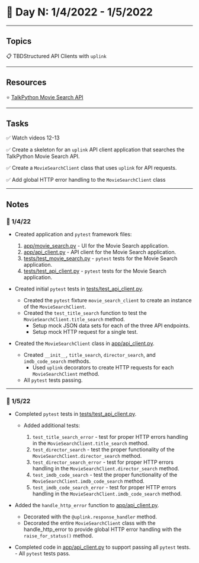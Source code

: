 # :calendar: Day N: 1/4/2022 - 1/5/2022

---

## Topics

:clipboard: TBDStructured API Clients with `uplink`

---

## Resources

:star: [TalkPython Movie Search API](https://movieservice.talkpython.fm)

---

## Tasks

:white_check_mark: Watch videos 12-13

:white_check_mark: Create a skeleton for an `uplink` API client application that searches the TalkPython Movie Search API.

:white_check_mark: Create a `MovieSearchClient` class that uses `uplink` for API requests.

:white_check_mark: Add global HTTP error handling to the `MovieSearchClient` class

---

## Notes

### :notebook: 1/4/22

- Created application and `pytest` framework files:

    1. [app/movie_search.py](app/movie_search.py) - UI for the Movie Search application.
    2. [app/api_client.py](app/api_client.py) - API client for the Movie Search application.
    3. [tests/test_movie_search.py](tests/test_movie_search.py) - `pytest` tests for the Movie Search application.
    4. [tests/test_api_client.py](tests/test_api_client.py) - `pytest` tests for the Movie Search application.

- Created initial `pytest` tests in [tests/test_api_client.py](tests/test_api_client.py).
    - Created the `pytest` fixture `movie_search_client` to create an instance of the `MovieSearchClient`.
    - Created the `test_title_search` function to test the `MovieSearchClient.title_search` method.
        - Setup mock JSON data sets for each of the three API endpoints.
        - Setup mock HTTP request for a single test.
- Created the `MovieSearchClient` class in [app/api_client.py](app/api_client.py).
    - Created `__init__`, `title_search`, `director_search`, and `imdb_code_search` methods.
        - Used `uplink` decorators to create HTTP requests for each `MovieSearchClient` method.
    - All `pytest` tests passing.

---

### :notebook: 1/5/22

- Completed `pytest` tests in [tests/test_api_client.py](tests/test_api_client.py).
    - Added additional tests:

        1. `test_title_search_error` - test for proper HTTP errors handling in the `MovieSearchClient.title_search` method.
        2. `test_director_search` - test the proper functionality of the `MovieSearchClient.director_search` method.
        3. `test_director_search_error` - test for proper HTTP errors handling in the `MovieSearchClient.director_search` method.
        4. `test_imdb_code_search` - test the proper functionality of the `MovieSearchClient.imdb_code_search` method.
        5. `test_imdb_code_search_error` - test for proper HTTP errors handling in the `MovieSearchClient.imdb_code_search` method.

- Added the `handle_http_error` function to [app/api_client.py](app/api_client.py).
    - Decorated with the `@uplink.response_handler` method.
    - Decorated the entire `MovieSearchClient` class with the handle_http_error to provide global HTTP error handling with the `raise_for_status()` method.

- Completed code in [app/api_client.py](app/api_client.py) to support passing all `pytest` tests.
        - All `pytest` tests pass.
